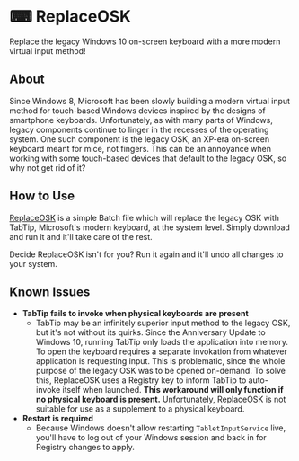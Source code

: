 # ⌨ ReplaceOSK
Replace the legacy Windows 10 on-screen keyboard with a more modern virtual input method!

## About
Since Windows 8, Microsoft has been slowly building a modern virtual input method for touch-based Windows devices inspired by the designs of smartphone keyboards. Unfortunately, as with many parts of Windows, legacy components continue to linger in the recesses of the operating system. One such component is the legacy OSK, an XP-era on-screen keyboard meant for mice, not fingers. This can be an annoyance when working with some touch-based devices that default to the legacy OSK, so why not get rid of it?

## How to Use
[ReplaceOSK](https://github.com/Lulech23/ReplaceOSK/blob/main/ReplaceOSK.bat) is a simple Batch file which will replace the legacy OSK with TabTip, Microsoft's modern keyboard, at the system level. Simply download and run it and it'll take care of the rest.

Decide ReplaceOSK isn't for you? Run it again and it'll undo all changes to your system.

## Known Issues
* **TabTip fails to invoke when physical keyboards are present**
    * TabTip may be an infinitely superior input method to the legacy OSK, but it's not without its quirks. Since the Anniversary Update to Windows 10, running TabTip only loads the application into memory. To open the keyboard requires a separate invokation from whatever application is requesting input. This is problematic, since the whole purpose of the legacy OSK was to be opened on-demand. To solve this, ReplaceOSK uses a Registry key to inform TabTip to auto-invoke itself when launched. **This workaround will only function if no physical keyboard is present.** Unfortunately, ReplaceOSK is not suitable for use as a supplement to a physical keyboard.
* **Restart is required**
    * Because Windows doesn't allow restarting `TabletInputService` live, you'll have to log out of your Windows session and back in for Registry changes to apply.

